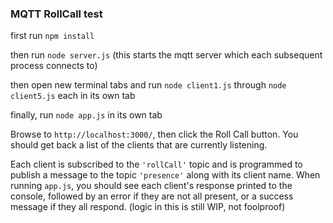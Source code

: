### MQTT RollCall test

first run `npm install`

then run `node server.js` (this starts the mqtt server which each subsequent process connects to)

then open new terminal tabs and run `node client1.js` through `node client5.js`
each in its own tab

finally, run `node app.js` in its own tab

Browse to `http://localhost:3000/`, then click the Roll Call button.  You should get back
a list of the clients that are currently listening.

Each client is subscribed to the `'rollCall'` topic and is programmed to publish a message to the topic `'presence'`
along with its client name.  When running `app.js`, you should see each client's
response printed to the console, followed by an error if they are not all present,
or a success message if they all respond. (logic in this is still WIP, not foolproof)

